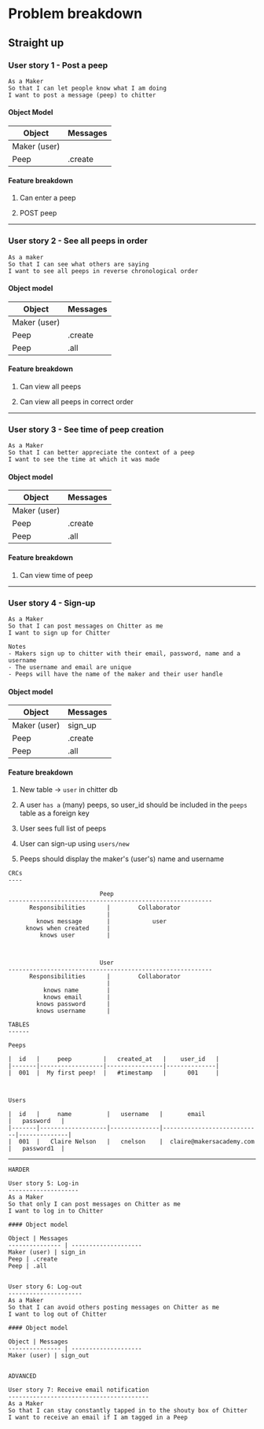 # Problem breakdown

## Straight up

### User story 1 - Post a peep

```
As a Maker
So that I can let people know what I am doing  
I want to post a message (peep) to chitter
```


#### Object Model

Object | Messages
--------------- | --------------------
Maker (user) | 
Peep | .create


#### Feature breakdown

1. Can enter a peep

2. POST peep


------

### User story 2 - See all peeps in order

```
As a maker
So that I can see what others are saying  
I want to see all peeps in reverse chronological order
```


#### Object model

Object | Messages
--------------- | --------------------
Maker (user) | 
Peep | .create
Peep | .all


#### Feature breakdown

1. Can view all peeps

2. Can view all peeps in correct order


------

### User story 3 - See time of peep creation

```
As a Maker
So that I can better appreciate the context of a peep
I want to see the time at which it was made
``` 


#### Object model

Object | Messages
--------------- | --------------------
Maker (user) | 
Peep | .create
Peep | .all


#### Feature breakdown

1. Can view time of peep


------

### User story 4 - Sign-up

```
As a Maker
So that I can post messages on Chitter as me
I want to sign up for Chitter

Notes
- Makers sign up to chitter with their email, password, name and a username
- The username and email are unique
- Peeps will have the name of the maker and their user handle
```

#### Object model

Object | Messages
--------------- | --------------------
Maker (user) | sign_up
Peep | .create
Peep | .all


#### Feature breakdown

1. New table -> `user` in chitter db

2. A user `has a` (many) peeps, so user_id should be included in the `peeps` table as a foreign key

3. User sees full list of peeps 

4. User can sign-up using `users/new`

5. Peeps should display the maker's (user's) name and username

```
CRCs
----

                          Peep
----------------------------------------------------------
      Responsibilities      |        Collaborator
                            |
        knows message       |            user
     knows when created     |
         knows user         |
     


                          User
----------------------------------------------------------
      Responsibilities      |        Collaborator
                            |
          knows name        |
          knows email       |
        knows password      |
        knows username      |

TABLES
------

Peeps

|  id   |     peep         |   created_at   |    user_id   |
|-------|------------------|----------------|--------------|
|  001  |  My first peep!  |   #timestamp   |      001     |



Users

|  id   |     name          |   username   |       email                |   password   |   
|-------|-------------------|--------------|----------------------------|--------------|
|  001  |   Claire Nelson   |   cnelson    |  claire@makersacademy.com  |   password1  |

```

------


```
HARDER

User story 5: Log-in
--------------------
As a Maker
So that only I can post messages on Chitter as me
I want to log in to Chitter

#### Object model

Object | Messages
--------------- | --------------------
Maker (user) | sign_in
Peep | .create
Peep | .all


User story 6: Log-out
---------------------
As a Maker
So that I can avoid others posting messages on Chitter as me
I want to log out of Chitter

#### Object model

Object | Messages
--------------- | --------------------
Maker (user) | sign_out


ADVANCED

User story 7: Receive email notification
----------------------------------------
As a Maker
So that I can stay constantly tapped in to the shouty box of Chitter
I want to receive an email if I am tagged in a Peep
```


